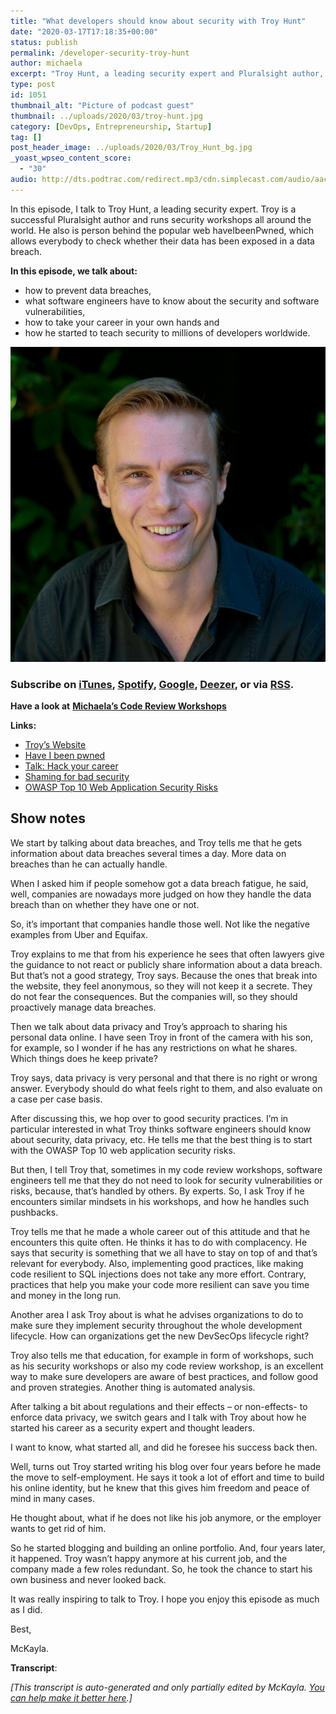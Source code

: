```yaml
---
title: "What developers should know about security with Troy Hunt"
date: "2020-03-17T17:18:35+00:00"
status: publish
permalink: /developer-security-troy-hunt
author: michaela
excerpt: "Troy Hunt, a leading security expert and Pluralsight author, tells us all about data breaches and how to tale your career in your own hands."
type: post
id: 1051
thumbnail_alt: "Picture of podcast guest"
thumbnail: ../uploads/2020/03/troy-hunt.jpg
category: [DevOps, Entrepreneurship, Startup]
tag: []
post_header_image: ../uploads/2020/03/Troy_Hunt_bg.jpg
_yoast_wpseo_content_score:
  - "30"
audio: http://dts.podtrac.com/redirect.mp3/cdn.simplecast.com/audio/aaca90/aaca909a-e34f-49ae-a86f-f59e4fa807f0/631fb569-139b-4b95-9693-943a4c247a82/episode-14-troy-hunt-ready_tc.mp3
---
```


In this episode, I talk to Troy Hunt, a leading security expert. Troy is a successful Pluralsight author and runs security workshops all around the world. He also is person behind the popular web haveIbeenPwned, which allows everybody to check whether their data has been exposed in a data breach.

**In this episode, we talk about:**

- how to prevent data breaches,
- what software engineers have to know about the security and software vulnerabilities,
- how to take your career in your own hands and
- how he started to teach security to millions of developers worldwide.

![](../uploads/2020/03/troy-hunt.jpg)

### Subscribe on [iTunes](https://podcasts.apple.com/at/podcast/software-engineering-unlocked/id1477527378?l=en), [Spotify](https://open.spotify.com/show/2wz1OneBIDXpbBYeuyIsJL?si=2I0R0HuaTLK6RT0f7lDIFg), [Google](https://www.google.com/podcasts?feed=aHR0cHM6Ly9mZWVkcy5zaW1wbGVjYXN0LmNvbS9LMV9tdjBDSg%3D%3D), [Deezer](https://www.deezer.com/show/465682), or via [RSS](https://www.software-engineering-unlocked.com/subscribe/).

**Have a look at** [**Michaela’s Code Review Workshops**](https://www.michaelagreiler.com/workshops/)

**Links:**

- [Troy’s Website](https://www.troyhunt.com/)
- [Have I been pwned](https://haveibeenpwned.com/)
- [Talk: Hack your career](https://youtu.be/-MUhcgXBj_A)
- [Shaming for bad security](https://www.troyhunt.com/the-effectiveness-of-publicly-shaming-bad-security)
- [OWASP Top 10 Web Application Security Risks](https://owasp.org/www-project-top-ten/)

## Show notes

We start by talking about data breaches, and Troy tells me that he gets information about data breaches several times a day. More data on breaches than he can actually handle.

When I asked him if people somehow got a data breach fatigue, he said, well, companies are nowadays more judged on how they handle the data breach than on whether they have one or not.

So, it’s important that companies handle those well. Not like the negative examples from Uber and Equifax.

Troy explains to me that from his experience he sees that often lawyers give the guidance to not react or publicly share information about a data breach. But that’s not a good strategy, Troy says. Because the ones that break into the website, they feel anonymous, so they will not keep it a secrete. They do not fear the consequences. But the companies will, so they should proactively manage data breaches.

Then we talk about data privacy and Troy’s approach to sharing his personal data online. I have seen Troy in front of the camera with his son, for example, so I wonder if he has any restrictions on what he shares. Which things does he keep private?

Troy says, data privacy is very personal and that there is no right or wrong answer. Everybody should do what feels right to them, and also evaluate on a case per case basis.

After discussing this, we hop over to good security practices. I’m in particular interested in what Troy thinks software engineers should know about security, data privacy, etc. He tells me that the best thing is to start with the OWASP Top 10 web application security risks.

But then, I tell Troy that, sometimes in my code review workshops, software engineers tell me that they do not need to look for security vulnerabilities or risks, because, that’s handled by others. By experts. So, I ask Troy if he encounters similar mindsets in his workshops, and how he handles such pushbacks.

Troy tells me that he made a whole career out of this attitude and that he encounters this quite often. He thinks it has to do with complacency. He says that security is something that we all have to stay on top of and that’s relevant for everybody. Also, implementing good practices, like making code resilient to SQL injections does not take any more effort. Contrary, practices that help you make your code more resilient can save you time and money in the long run.

Another area I ask Troy about is what he advises organizations to do to make sure they implement security throughout the whole development lifecycle. How can organizations get the new DevSecOps lifecycle right?

Troy also tells me that education, for example in form of workshops, such as his security workshops or also my code review workshop, is an excellent way to make sure developers are aware of best practices, and follow good and proven strategies. Another thing is automated analysis.

After talking a bit about regulations and their effects – or non-effects- to enforce data privacy, we switch gears and I talk with Troy about how he started his career as a security expert and thought leaders.

I want to know, what started all, and did he foresee his success back then.

Well, turns out Troy started writing his blog over four years before he made the move to self-employment. He says it took a lot of effort and time to build his online identity, but he knew that this gives him freedom and peace of mind in many cases.

He thought about, what if he does not like his job anymore, or the employer wants to get rid of him.

So he started blogging and building an online portfolio. And, four years later, it happened. Troy wasn’t happy anymore at his current job, and the company made a few roles redundant. So, he took the chance to start his own business and never looked back.

It was really inspiring to talk to Troy. I hope you enjoy this episode as much as I did.

Best,

McKayla.

**Transcript**:

_\[This transcript is auto-generated and only partially edited by McKayla. [You can help make it better here](https://github.com/mgreiler/se-unlocked/tree/master/Transcripts).\]_

